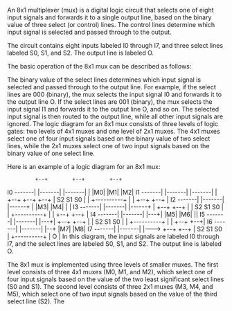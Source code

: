 An 8x1 multiplexer (mux) is a digital logic circuit that selects one of eight input signals and forwards it to a single output line, based on the binary value of three select (or control) lines. The control lines determine which input signal is selected and passed through to the output.

The circuit contains eight inputs labeled I0 through I7, and three select lines labeled S0, S1, and S2. The output line is labeled O.

The basic operation of the 8x1 mux can be described as follows:

The binary value of the select lines determines which input signal is selected and passed through to the output line.
For example, if the select lines are 000 (binary), the mux selects the input signal I0 and forwards it to the output line O. If the select lines are 001 (binary), the mux selects the input signal I1 and forwards it to the output line O, and so on.
The selected input signal is then routed to the output line, while all other input signals are ignored.
The logic diagram for an 8x1 mux consists of three levels of logic gates: two levels of 4x1 muxes and one level of 2x1 muxes. The 4x1 muxes select one of four input signals based on the binary value of two select lines, while the 2x1 muxes select one of two input signals based on the binary value of one select line.

Here is an example of a logic diagram for an 8x1 mux:

             +--+        +--+        +--+
  I0 -------|  |-------|  |-------|  |
            |M0|       |M1|       |M2|
  I1 -------|  |-------|  |-------|  |
            +--+        +--+        +--+
              | S2 S1 S0 |         |
              +----------+         |
                                   |
              +--+        +--+     |
  I2 -------|  |-------|  |------+ |
            |M3|       |M4|      | |
  I3 -------|  |-------|  |------+ |
            +--+        +--+       |
              | S2 S1 S0 |        |
              +----------+        |
                                  |
              +--+        +--+  |
  I4 -------|  |-------|  |---+|
            |M5|       |M6|   ||
  I5 -------|  |-------|  |---+|
            +--+        +--+    |
              | S2 S1 S0 |     |
              +----------+     |
                                |
              +--+        +--+|
  I6 -------|  |-------|  |--+
            |M7|       |M8|
  I7 -------|  |-------|  |--->
            +--+        +--+
              | S2 S1 S0 |
              +----------+
                            |
                           O |
In this diagram, the input signals are labeled I0 through I7, and the select lines are labeled S0, S1, and S2. The output line is labeled O.

The 8x1 mux is implemented using three levels of smaller muxes. The first level consists of three 4x1 muxes (M0, M1, and M2), which select one of four input signals based on the value of the two least significant select lines (S0 and S1). The second level consists of three 2x1 muxes (M3, M4, and M5), which select one of two input signals based on the value of the third select line (S2). The
